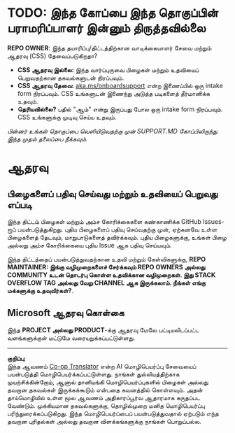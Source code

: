 <!--
CO_OP_TRANSLATOR_METADATA:
{
  "original_hash": "b7244261ee19497082edf33bcce64717",
  "translation_date": "2025-10-11T11:27:48+00:00",
  "source_file": "SUPPORT.md",
  "language_code": "ta"
}
-->
# TODO: இந்த கோப்பை இந்த தொகுப்பின் பராமரிப்பாளர் இன்னும் திருத்தவில்லை

**REPO OWNER**: இந்த தயாரிப்பு/திட்டத்திற்கான வாடிக்கையாளர் சேவை மற்றும் ஆதரவு (CSS) தேவைப்படுகிறதா?

- **CSS ஆதரவு இல்லை:** இந்த வார்ப்புருவை பிழைகள் மற்றும் உதவியைப் பெறுவதற்கான தகவல்களுடன் நிரப்பவும்.
- **CSS ஆதரவு தேவை:** [aka.ms/onboardsupport](https://aka.ms/onboardsupport) என்ற இணைப்பில் ஒரு intake form நிரப்பவும். CSS உங்களுடன் இணைந்து அடுத்த படிகளைத் தீர்மானிக்க உதவும்.
- **தெரியவில்லை?** பதில் "ஆம்" என்று இருப்பது போல ஒரு intake form நிரப்பவும். CSS உங்களுக்கு முடிவு செய்ய உதவும்.

*பின்னர் உங்கள் தொகுப்பை வெளியிடுவதற்கு முன் SUPPORT.MD கோப்பிலிருந்து இந்த முதல் தலைப்பை நீக்கவும்.*

# ஆதரவு

## பிழைகளைப் பதிவு செய்வது மற்றும் உதவியைப் பெறுவது எப்படி  

இந்த திட்டம் பிழைகள் மற்றும் அம்ச கோரிக்கைகளை கண்காணிக்க GitHub Issues-ஐப் பயன்படுத்துகிறது. புதிய பிழைகளைப் பதிவு செய்வதற்கு முன், ஏற்கனவே உள்ள 
பிழைகளைத் தேடவும், மாறுபாடுகளைத் தவிர்க்கவும். புதிய பிழைகளுக்கு, உங்கள் பிழை அல்லது 
அம்ச கோரிக்கையை புதிய Issue ஆக பதிவு செய்யவும்.

இந்த திட்டத்தைப் பயன்படுத்துவதற்கான உதவி மற்றும் கேள்விகளுக்கு, **REPO MAINTAINER: இங்கு வழிமுறைகளைச் சேர்க்கவும் 
REPO OWNERS அல்லது COMMUNITY உடன் தொடர்பு கொள்ள உதவிக்கான வழிமுறைகள். இது STACK OVERFLOW TAG அல்லது வேறு 
CHANNEL ஆக இருக்கலாம். நீங்கள் எங்கு மக்களுக்கு உதவுவீர்கள்?**.

## Microsoft ஆதரவு கொள்கை  

இந்த **PROJECT அல்லது PRODUCT**-க்கு ஆதரவு மேலே பட்டியலிடப்பட்ட வளங்களுக்குள் மட்டுமே வரையறுக்கப்பட்டுள்ளது.

---

**குறிப்பு**:  
இந்த ஆவணம் [Co-op Translator](https://github.com/Azure/co-op-translator) என்ற AI மொழிபெயர்ப்பு சேவையைப் பயன்படுத்தி மொழிபெயர்க்கப்பட்டுள்ளது. நாங்கள் துல்லியத்திற்காக முயற்சிக்கின்றோம், ஆனால் தானியங்கி மொழிபெயர்ப்புகளில் பிழைகள் அல்லது தவறான தகவல்கள் இருக்கக்கூடும் என்பதை கவனத்தில் கொள்ளவும். அதன் தாய்மொழியில் உள்ள மூல ஆவணம் அதிகாரப்பூர்வ ஆதாரமாக கருதப்பட வேண்டும். முக்கியமான தகவல்களுக்கு, தொழில்முறை மனித மொழிபெயர்ப்பு பரிந்துரைக்கப்படுகிறது. இந்த மொழிபெயர்ப்பைப் பயன்படுத்துவதால் ஏற்படும் எந்த தவறான புரிதல்கள் அல்லது தவறான விளக்கங்களுக்கு நாங்கள் பொறுப்பல்ல.